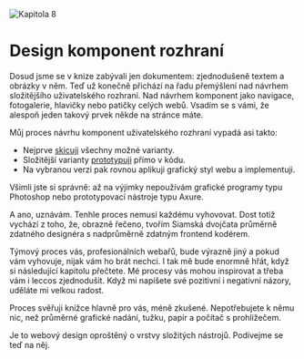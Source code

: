 ![Kapitola 8](dist/images/original/numbers/8.jpg)

# Design komponent rozhraní

Dosud jsme se v knize zabývali jen dokumentem: zjednodušeně textem a obrázky v něm. Teď už konečně přichází na řadu přemýšlení nad návrhem složitějšího uživatelského rozhraní. Nad návrhem komponent jako navigace, fotogalerie, hlavičky nebo patičky celých webů. Vsadím se s vámi, že alespoň jeden takový prvek někde na stránce máte.

Můj proces návrhu komponent uživatelského rozhraní vypadá asi takto:

- Nejprve [skicuji](skicovani.md) všechny možné varianty.
- Složitější varianty [prototypuji](html-prototypovani.md) přímo v kódu.
- Na vybranou verzi pak rovnou aplikuji grafický styl webu a implementuji.

Všimli jste si správně: až na výjimky nepoužívám grafické programy typu Photoshop nebo prototypovací nástroje typu Axure.

A ano, uznávám. Tenhle proces nemusí každému vyhovovat. Dost totiž vychází z toho, že, obrazně řečeno, tvořím Siamská dvojčata průměrně zdatného designéra s nadprůměrně zdatným frontend kodérem. 

Týmový proces vás, profesionálních webařů, bude výrazně jiný a pokud vám vyhovuje, nijak vám ho brát nechci. I tak mě bude enormně hřát, když si následující kapitolu přečtete. Mé procesy vás mohou inspirovat a třeba vám i leccos zjednodušit. Když mi napíšete své pozitivní i negativní názory, uděláte mi velkou radost.

Proces svěřuji knížce hlavně pro vás, méně zkušené. Nepotřebujete k němu nic, než průměrné grafické nadání, tužku, papír a počítač s prohlížečem. 

Je to webový design oproštěný o vrstvy složitých nástrojů. Podívejme se teď na něj.

